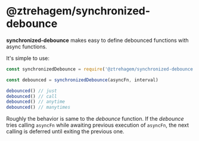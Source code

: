 # @ztrehagem/synchronized-debounce

**synchronized-debounce** makes easy to define debounced functions with async functions.

It's simple to use:

```js
const synchronizedDebounce = require('@ztrehagem/synchronized-debounce')

const debounced = synchronizedDebounce(asyncFn, interval)

debounced() // just
debounced() // call
debounced() // anytime
debounced() // manytimes
```

Roughly the behavior is same to the _debounce_ function.
If the _debounce_ tries calling `asyncFn` while awaiting previous execution of `asyncFn`, the next calling is deferred until exiting the previous one.
